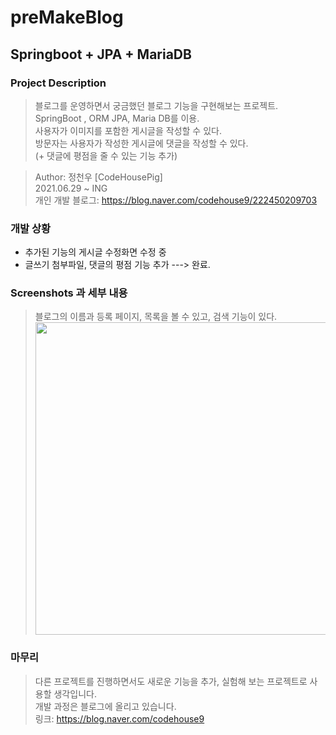 # preMakeBlog
## Springboot + JPA + MariaDB
### Project Description
> 블로그를 운영하면서 궁금했던 블로그 기능을 구현해보는 프로젝트. <br>
> SpringBoot , ORM JPA, Maria DB를 이용. <br>
> 사용자가 이미지를 포함한 게시글을 작성할 수 있다. <br>
> 방문자는 사용자가 작성한 게시글에 댓글을 작성할 수 있다. <br>
> (+ 댓글에 평점을 줄 수 있는 기능 추가) <br>

> Author: 정천우 [CodeHousePig] <br>
> 2021.06.29 ~ ING <br>
> 개인 개발 블로그: https://blog.naver.com/codehouse9/222450209703

### 개발 상황
- 추가된 기능의 게시글 수정화면 수정 중 <br>
- 글쓰기 첨부파일, 댓글의 평점 기능 추가 ---> 완료. <br>

### Screenshots 과 세부 내용
> 블로그의 이름과 등록 페이지, 목록을 볼 수 있고, 검색 기능이 있다.
> <img src="https://user-images.githubusercontent.com/61304585/128142653-db068b10-bc16-4d83-971d-99e5b155c736.PNG"  width="500">


### 마무리
> 다른 프로젝트를 진행하면서도 새로운 기능을 추가, 실험해 보는 프로젝트로 사용할 생각입니다. <br>
> 개발 과정은 블로그에 올리고 있습니다. <br>
> 링크: https://blog.naver.com/codehouse9 <br>
